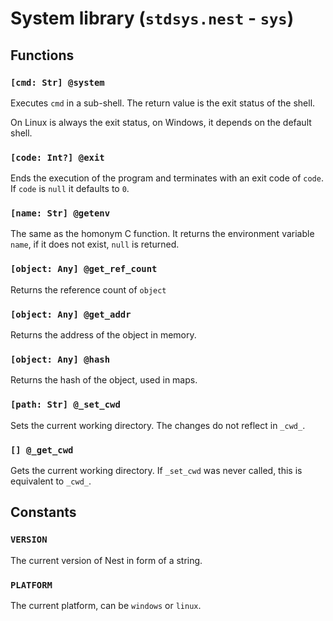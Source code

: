# System library (`stdsys.nest` - `sys`)

## Functions

### `[cmd: Str] @system`

Executes `cmd` in a sub-shell. The return value is the exit status of the shell.

On Linux is always the exit status, on Windows, it depends on the default shell.

### `[code: Int?] @exit`

Ends the execution of the program and terminates with an exit code of `code`.  
If `code` is `null` it defaults to `0`.

### `[name: Str] @getenv`

The same as the homonym C function. It returns the environment variable `name`,
if it does not exist, `null` is returned.

### `[object: Any] @get_ref_count`

Returns the reference count of `object`

### `[object: Any] @get_addr`

Returns the address of the object in memory.

### `[object: Any] @hash`

Returns the hash of the object, used in maps.

### `[path: Str] @_set_cwd`

Sets the current working directory. The changes do not reflect in `_cwd_`.

### `[] @_get_cwd`

Gets the current working directory. If `_set_cwd` was never called, this is
equivalent to `_cwd_`.

## Constants

### `VERSION`

The current version of Nest in form of a string.

### `PLATFORM`

The current platform, can be `windows` or `linux`.

